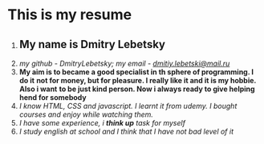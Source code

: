 # This is my resume

1. ## My name is Dmitry Lebetsky
1. *my github - DmitryLebetsky; my email - dmitiy.lebetski@mail.ru*
1. **My aim is to became a good specialist in th sphere of programming. I do it**
**not for money, but for pleasure. I really like it and it is my hobbie. Also i want**
**to be just kind person. Now i always ready to give helping hend for somebody**
1. _I know HTML, CSS and javascript. I learnt it from udemy. I bought courses_
_and enjoy while watching them._
1. _I have some experience, i **think up** task for myself_
1. *I study english at school and I think that I have not bad level of it*